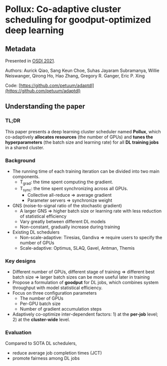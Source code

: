 # Pollux: Co-adaptive cluster scheduling for goodput-optimized deep learning

## Metadata

Presented in [OSDI 2021](https://www.usenix.org/conference/osdi21/presentation/qiao).

Authors: Aurick Qiao, Sang Keun Choe, Suhas Jayaram Subramanya, Willie Neiswanger, Qirong Ho, Hao Zhang, Gregory R. Ganger, Eric P. Xing

Code: [https://github.com/petuum/adaptdl](https://github.com/petuum/adaptdl)

## Understanding the paper

### TL;DR

This paper presents a deep learning cluster scheduler named **Pollux**, which co-adaptively **allocates resources** (the number of GPUs) and **tunes the hyperparameters** (the batch size and learning rate) for all **DL training jobs** in a shared cluster.

### Background

- The running time of each training iteration can be divided into two main components.
    - $\text{T}_{\text{grad}}$: the time spent computing the gradient.
    - $\text{T}_{\text{sync}}$: the time spent synchronizing across all GPUs.
        - Collective all-reduce => average gradient
        - Parameter servers => synchronize weight
- GNS (noise-to-signal ratio of the stochastic gradient)
    - A larger GNS => higher batch size or learning rate with less reduction of statistical efficiency
    - Vary greatly between different DL models
    - Non-constant, gradually increase during training
- Existing DL schedulers
    - Non-scale-adaptive: Tiresias, Gandiva => require users to specify the number of GPUs
    - Scale-adaptive: Optimus, SLAQ, Gavel, Antman, Themis

### Key designs

- Different number of GPUs, different stage of training => different best batch size => larger batch sizes can be more useful later in training
- Propose a formulation of **goodput** for DL jobs, which combines system throughput with model statistical efficiency.
- Focus on three configuration parameters
    - The number of GPUs
    - Per-GPU batch size
    - Number of gradient accumulation steps
- Adaptively co-optimize inter-dependent factors: 1) at the **per-job** level; 2) at the **cluster-wide** level.

### Evaluation

Compared to SOTA DL schedulers,
- reduce average job completion times (JCT)
- promote fairness among DL jobs

